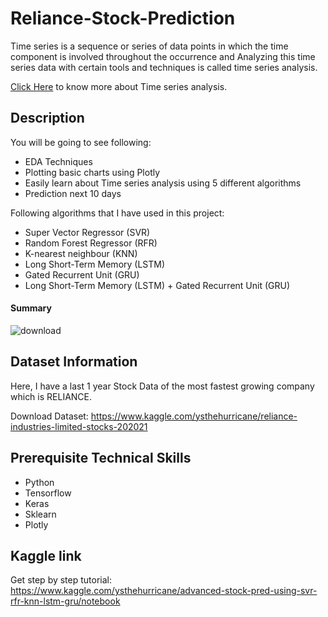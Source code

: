 # Reliance-Stock-Prediction

Time series is a sequence or series of data points in which the time component is involved throughout the occurrence and Analyzing this time series data with certain tools and techniques is called time series analysis.

[Click Here](https://www.analyticsvidhya.com/blog/2021/06/time-series-analysis-a-comprehensive-guide/) to know more about Time series analysis.

## Description

You will be going to see following:
- EDA Techniques
- Plotting basic charts using Plotly
- Easily learn about Time series analysis using 5 different algorithms
- Prediction next 10 days

Following algorithms that I have used in this project:
- Super Vector Regressor (SVR)
- Random Forest Regressor (RFR)
- K-nearest neighbour (KNN)
- Long Short-Term Memory (LSTM)
- Gated Recurrent Unit (GRU)
- Long Short-Term Memory (LSTM) + Gated Recurrent Unit (GRU)

#### Summary
![download](https://user-images.githubusercontent.com/55491822/135739408-bffdd2d7-08a4-468a-9d37-1c16f897df3e.png)

## Dataset Information

Here, I have a last 1 year Stock Data of the most fastest growing company which is RELIANCE.

Download Dataset: https://www.kaggle.com/ysthehurricane/reliance-industries-limited-stocks-202021

## Prerequisite Technical Skills
- Python
- Tensorflow
- Keras
- Sklearn
- Plotly


## Kaggle link

Get step by step tutorial: https://www.kaggle.com/ysthehurricane/advanced-stock-pred-using-svr-rfr-knn-lstm-gru/notebook

